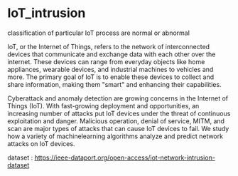 # IoT_intrusion
classification of particular IoT process are normal or abnormal  

IoT, or the Internet of Things, refers to the network of interconnected devices that communicate and exchange data with each other over the internet. These devices can range from everyday objects like home appliances, wearable devices, and industrial machines to vehicles and more. The primary goal of IoT is to enable these devices to collect and share information, making them "smart" and enhancing their capabilities.

Cyberattack and anomaly detection are growing concerns in the Internet of Things (IoT). With fast-growing deployment and opportunities, an increasing number of attacks put IoT devices under the threat of continuous exploitation and danger. Malicious operation, denial of service, MITM, and scan are major types of attacks that can cause IoT devices to fail. We study how a variety of machinelearning algorithms analyze and predict network attacks on IoT devices.

dataset : https://ieee-dataport.org/open-access/iot-network-intrusion-dataset
